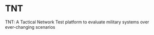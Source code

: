 # TNT
TNT: A Tactical Network Test platform to evaluate military systems over ever-changing scenarios
